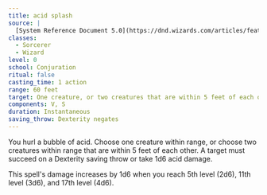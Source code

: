 ```yaml
---
title: acid splash
source: |
  [System Reference Document 5.0](https://dnd.wizards.com/articles/features/systems-reference-document-srd)
classes:
  - Sorcerer
  - Wizard
level: 0
school: Conjuration
ritual: false
casting_time: 1 action
range: 60 feet
target: One creature, or two creatures that are within 5 feet of each other
components: V, S
duration: Instantaneous
saving_throw: Dexterity negates
---
```


You hurl a bubble of acid. Choose one creature within range, or choose two creatures within range that are within 5 feet of each other. A target must succeed on a Dexterity saving throw or take 1d6 acid damage.

This spell's damage increases by 1d6 when you reach 5th level (2d6), 11th level (3d6), and 17th level (4d6).
